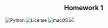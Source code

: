 <h2 align="center">Homework 1</h2>

![Python](https://img.shields.io/badge/Python-3776AB?style=for-the-badge&logo=python&logoColor=white)
![License](https://img.shields.io/badge/License-Apache_2.0-blue.svg)
![macOS](https://img.shields.io/badge/mac%20os-000000?style=for-the-badge&logo=apple&logoColor=white)
<a href="https://github.com/CS510-001-HW/HW_1/tree/main/HW2/post_traces"> <img src="https://github.com/CS510-001-HW/HW_1/actions/workflows/python-app2.yml/badge.svg"></a>
